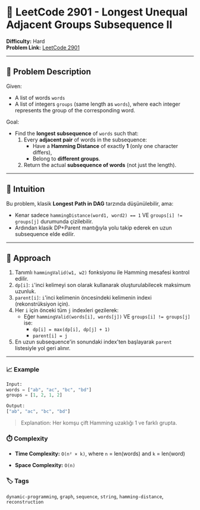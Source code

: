 # 🧠 LeetCode 2901 - Longest Unequal Adjacent Groups Subsequence II

**Difficulty:** Hard  
**Problem Link:** [LeetCode 2901](https://leetcode.com/problems/longest-unequal-adjacent-groups-subsequence-ii)

---

## 📘 Problem Description

Given:
- A list of words `words`
- A list of integers `groups` (same length as `words`), where each integer represents the group of the corresponding word.

Goal:
- Find the **longest subsequence** of `words` such that:
  1. Every **adjacent pair** of words in the subsequence:
     - Have a **Hamming Distance** of exactly **1** (only one character differs),
     - Belong to **different groups**.
  2. Return the actual **subsequence of words** (not just the length).

---

## 🧠 Intuition

Bu problem, klasik **Longest Path in DAG** tarzında düşünülebilir, ama:
- Kenar sadece `hammingDistance(word1, word2) == 1` VE `groups[i] != groups[j]` durumunda çizilebilir.
- Ardından klasik DP+Parent mantığıyla yolu takip ederek en uzun subsequence elde edilir.

---

## 🔨 Approach

1. Tanımlı `hammingValid(w1, w2)` fonksiyonu ile Hamming mesafesi kontrol edilir.
2. `dp[i]`: `i`'inci kelimeyi son olarak kullanarak oluşturulabilecek maksimum uzunluk.
3. `parent[i]`: `i`'inci kelimenin öncesindeki kelimenin indexi (rekonstrüksiyon için).
4. Her `i` için önceki tüm `j` indexleri gezilerek:
   - Eğer `hammingValid(words[i], words[j])` VE `groups[i] != groups[j]` ise:
     - `dp[i] = max(dp[i], dp[j] + 1)`
     - `parent[i] = j`
5. En uzun subsequence'in sonundaki index'ten başlayarak `parent` listesiyle yol geri alınır.

---

### 📈 Example
```python
Input:
words = ["ab", "ac", "bc", "bd"]
groups = [1, 2, 1, 2]

Output:
["ab", "ac", "bc", "bd"]
```
> Explanation: Her komşu çift Hamming uzaklığı 1 ve farklı grupta.

### ⏱️ Complexity

- **Time Complexity:** `O(n² × k)`, where `n` = len(words) and `k` = len(word)

- **Space Complexity:** `O(n)`

### 🏷️ Tags
`dynamic-programming`, `graph`, `sequence`, `string`, `hamming-distance`, `reconstruction`